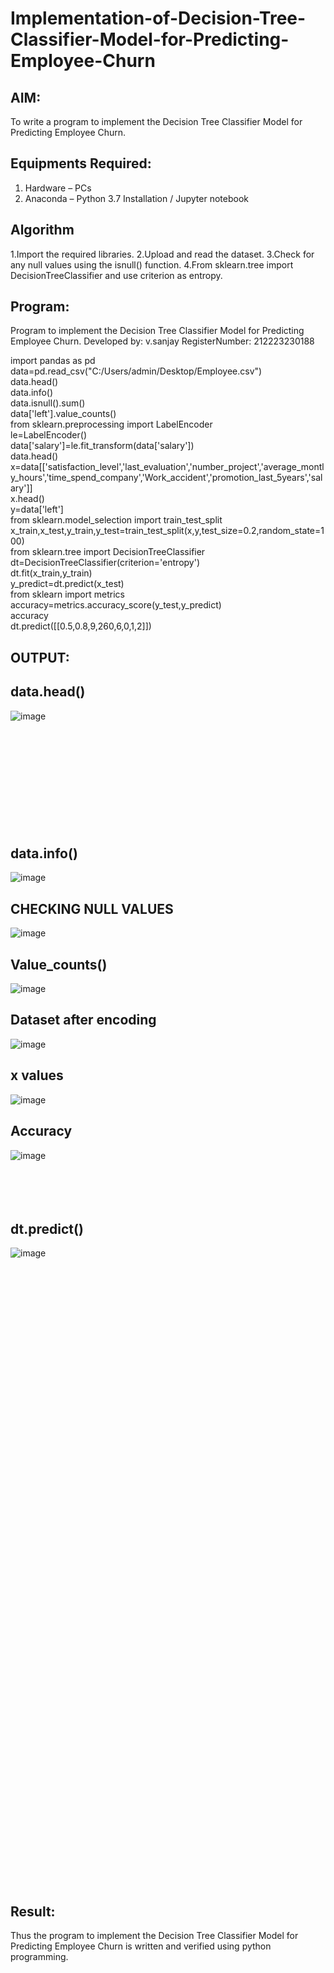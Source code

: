# Implementation-of-Decision-Tree-Classifier-Model-for-Predicting-Employee-Churn

## AIM:
To write a program to implement the Decision Tree Classifier Model for Predicting Employee Churn.

## Equipments Required:
1. Hardware – PCs
2. Anaconda – Python 3.7 Installation / Jupyter notebook

## Algorithm
1.Import the required libraries.
2.Upload and read the dataset.
3.Check for any null values using the isnull() function.
4.From sklearn.tree import DecisionTreeClassifier and use criterion as entropy.

## Program:
Program to implement the Decision Tree Classifier Model for Predicting Employee Churn.
Developed by: v.sanjay
RegisterNumber:  212223230188

import pandas as pd    
data=pd.read_csv("C:/Users/admin/Desktop/Employee.csv")    
data.head()     
data.info()    
data.isnull().sum()    
data['left'].value_counts()     
from sklearn.preprocessing import LabelEncoder    
le=LabelEncoder()    
data['salary']=le.fit_transform(data['salary'])    
data.head()     
x=data[['satisfaction_level','last_evaluation','number_project','average_montly_hours','time_spend_company','Work_accident','promotion_last_5years','salary']]     
x.head()    
y=data['left']     
from sklearn.model_selection import train_test_split    
x_train,x_test,y_train,y_test=train_test_split(x,y,test_size=0.2,random_state=100)    
from sklearn.tree import DecisionTreeClassifier    
dt=DecisionTreeClassifier(criterion='entropy')    
dt.fit(x_train,y_train)     
y_predict=dt.predict(x_test)     
from sklearn import metrics      
accuracy=metrics.accuracy_score(y_test,y_predict)     
accuracy      
dt.predict([[0.5,0.8,9,260,6,0,1,2]])    


## OUTPUT:

## data.head()

![image](https://github.com/sanjayy2431/Implementation-of-Decision-Tree-Classifier-Model-for-Predicting-Employee-Churn/assets/149365143/f24f2a8c-3faf-4d64-8e2d-1da7ed2da290)
<br>
<br>
<br>
<br>
<br>
<br>
<br>
<br>
<br>
<br>
<br>
## data.info()

![image](https://github.com/sanjayy2431/Implementation-of-Decision-Tree-Classifier-Model-for-Predicting-Employee-Churn/assets/149365143/652ad3b5-0784-43b3-9bbc-63a4ebca9d37)

## CHECKING NULL VALUES 

![image](https://github.com/sanjayy2431/Implementation-of-Decision-Tree-Classifier-Model-for-Predicting-Employee-Churn/assets/149365143/a45d5c35-fbeb-4e9a-b4e7-9a782d9786f8)

## Value_counts()


![image](https://github.com/sanjayy2431/Implementation-of-Decision-Tree-Classifier-Model-for-Predicting-Employee-Churn/assets/149365143/0abfc33d-7845-43d1-ab5f-796af8fcadfc)

## Dataset after encoding


![image](https://github.com/sanjayy2431/Implementation-of-Decision-Tree-Classifier-Model-for-Predicting-Employee-Churn/assets/149365143/5b336a81-afb7-45d9-8b25-3b4d758f47d7)

## x values


![image](https://github.com/sanjayy2431/Implementation-of-Decision-Tree-Classifier-Model-for-Predicting-Employee-Churn/assets/149365143/708cc013-2566-4fa3-8ee2-2f7966d0c3e4)

## Accuracy

![image](https://github.com/sanjayy2431/Implementation-of-Decision-Tree-Classifier-Model-for-Predicting-Employee-Churn/assets/149365143/2a708ed5-7840-4798-a5b5-e8de117eec6b)
<br>
<br>
<br>
<br>
<br>

## dt.predict()


![image](https://github.com/sanjayy2431/Implementation-of-Decision-Tree-Classifier-Model-for-Predicting-Employee-Churn/assets/149365143/08cb1f01-8812-4173-b1c5-379d5d380ba9)
<br>
<br>
<br>
<br>
<br>
<br>
<br>
<br>
<br>
<br>
<br>
<br>
<br>
<br>
<br>
<br>
<br>
<br>
<br>
<br>
<br>
<br>
<br>
<br>
<br>
<br>
<br>
<br>
<br>
<br>
<br>
<br>
<br>
<br>
<br>
<br>
<br>
<br>
<br>
<br>
<br>
<br>
<br>
<br>
<br>
<br>
<br>
<br>
<br>
<br>
<br>
<br>
<br>
<br>
<br>
<br>
<br>
<br>
<br>
<br>
## Result:
Thus the program to implement the  Decision Tree Classifier Model for Predicting Employee Churn is written and verified using python programming.
